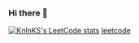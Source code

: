 ### Hi there 👋
[![KnlnKS's LeetCode stats](https://leetcode-stats-six.vercel.app/api?username=atom-ze)](https://github.com/KnlnKS/leetcode-stats)
[leetcode](https://leetcode.cn/u/atom-ze/)
<!--
**poleioleiq/poleioleiq** is a ✨ _special_ ✨ repository because its `README.md` (this file) appears on your GitHub profile.

Here are some ideas to get you started:

- 🔭 I’m currently working on ...
- 🌱 I’m currently learning ...
- 👯 I’m looking to collaborate on ...
- 🤔 I’m looking for help with ...
- 💬 Ask me about ...
- 📫 How to reach me: ...
- 😄 Pronouns: ...
- ⚡ Fun fact: ...
-->
